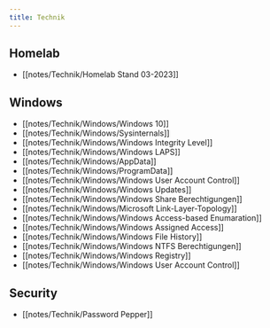 ```yaml
---
title: Technik
---
```


## Homelab
- [[notes/Technik/Homelab Stand 03-2023]]

## Windows
- [[notes/Technik/Windows/Windows 10]]
- [[notes/Technik/Windows/Sysinternals]]
- [[notes/Technik/Windows/Windows Integrity Level]]
- [[notes/Technik/Windows/Windows LAPS]]
- [[notes/Technik/Windows/AppData]]
- [[notes/Technik/Windows/ProgramData]]
- [[notes/Technik/Windows/Windows User Account Control]]
- [[notes/Technik/Windows/Windows Updates]]
- [[notes/Technik/Windows/Windows Share Berechtigungen]]
- [[notes/Technik/Windows/Microsoft Link-Layer-Topology]]
- [[notes/Technik/Windows/Windows Access-based Enumaration]]
- [[notes/Technik/Windows/Windows Assigned Access]]
- [[notes/Technik/Windows/Windows File History]]
- [[notes/Technik/Windows/Windows NTFS Berechtigungen]]
- [[notes/Technik/Windows/Windows Registry]]
- [[notes/Technik/Windows/Windows User Account Control]]

## Security
- [[notes/Technik/Password Pepper]]